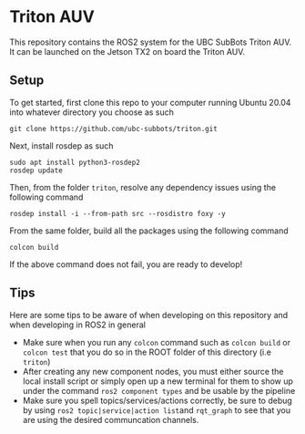 # Triton AUV

This repository contains the ROS2 system for the UBC SubBots Triton AUV. It can be launched on the Jetson TX2 on board the Triton AUV. 

## Setup
To get started, first clone this repo to your computer running Ubuntu 20.04 into whatever directory you choose as such

    git clone https://github.com/ubc-subbots/triton.git
  
Next, install rosdep as such
 
    sudo apt install python3-rosdep2
    rosdep update
  
Then, from the folder `triton`, resolve any dependency issues using the following command
 
    rosdep install -i --from-path src --rosdistro foxy -y
  
From the same folder, build all the packages using the following command

    colcon build
  
 If the above command does not fail, you are ready to develop!

## Tips
Here are some tips to be aware of when developing on this repository and when developing in ROS2 in general
- Make sure when you run any `colcon` command such as `colcon build` or `colcon test` that you do so in the ROOT folder of this directory (i.e `triton`)
- After creating any new component nodes, you must either source the local install script or simply open up a new terminal for them to show up under the command `ros2 component types` and be usable by the pipeline
- Make sure you spell topics/services/actions correctly, be sure to debug by using `ros2 topic|service|action list`and `rqt_graph` to see that you are using the desired communcation channels.

